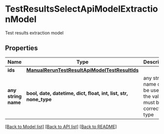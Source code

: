 # TestResultsSelectApiModelExtractionModel

Test results extraction model

## Properties
Name | Type | Description | Notes
------------ | ------------- | ------------- | -------------
**ids** | [**ManualRerunTestResultApiModelTestResultIds**](ManualRerunTestResultApiModelTestResultIds.md) |  | [optional] 
**any string name** | **bool, date, datetime, dict, float, int, list, str, none_type** | any string name can be used but the value must be the correct type | [optional]

[[Back to Model list]](../README.md#documentation-for-models) [[Back to API list]](../README.md#documentation-for-api-endpoints) [[Back to README]](../README.md)


